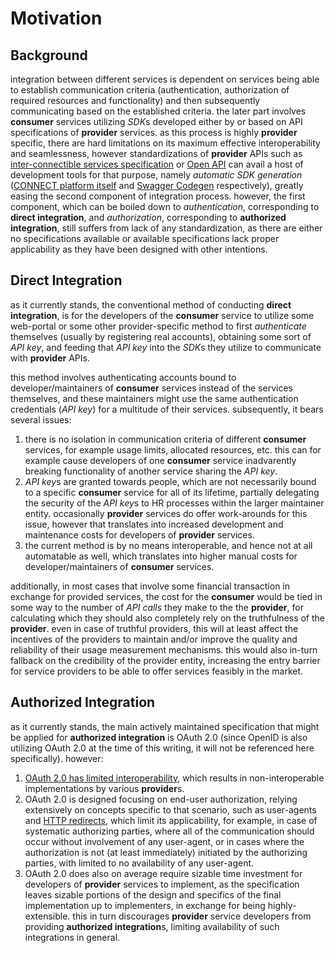 # Motivation

## Background

integration between different services is dependent on services being able to establish communication criteria 
(authentication, authorization of required resources and functionality)
and then subsequently communicating based on the established criteria. the later part involves **consumer** services
utilizing *SDK*s developed either by or based on API specifications of **provider** services. as this process is highly
**provider** specific, there are hard limitations on its maximum effective interoperability and seamlessness,
however standardizations of **provider** APIs such as 
[inter-connectible services specification](https://github.com/CONNECT-platform/connect-platform/blob/master/INTERCONNECTIBILITY.md) 
or [Open API](https://github.com/OAI/OpenAPI-Specification/blob/master/versions/3.0.0.md)
can avail a host of development tools for that purpose, namely _automatic SDK generation_ ([CONNECT platform itself](https://github.com/CONNECT-platform/connect-platform) and [Swagger Codegen](https://swagger.io/tools/swagger-codegen/) respectively), greatly easing the second component of integration process. however, the first component, which can be boiled down to _authentication_, corresponding to **direct integration**, and _authorization_, corresponding to **authorized integration**, still suffers from lack of any standardization, as there are either no specifications available or available specifications lack proper applicability as they have been designed with other intentions.

## Direct Integration

as it currently stands, the conventional method of conducting **direct integration**, is for the developers of the **consumer** service to utilize some web-portal or some other provider-specific method to first _authenticate_ themselves (usually by registering real accounts), obtaining some sort of _API key_, and feeding that _API key_ into the *SDK*s they utilize to communicate with **provider** APIs.

this method involves authenticating accounts bound to developer/maintainers of **consumer** services instead of the services themselves, and these maintainers might use the same authentication credentials (_API key_) for a multitude of their services. subsequently, it bears several issues:

1. there is no isolation in communication criteria of different **consumer** services, for example usage limits, allocated resources, etc. this can for example cause developers of one **consumer** service inadvarently breaking functionality of another service sharing the _API key_.
1. *API key*s are granted towards people, which are not necessarily bound to a specific **consumer** service for all of its lifetime, partially delegating the security of the *API key*s to HR processes within the larger maintainer entity. occasionally **provider** services do offer work-arounds for this issue, however that translates into increased development and maintenance costs for developers of **provider** services.
1. the current method is by no means interoperable, and hence not at all automatable as well, which translates into higher manual costs for developer/maintainers of **consumer** services.

additionally, in most cases that involve some financial transaction in exchange for provided services, the cost for the **consumer** would be tied in some way to the number of _API calls_ they make to the the **provider**, for calculating which they should also completely rely on the truthfulness of the **provider**. even in case of truthful providers, this will at least affect the incentives of the providers to maintain and/or improve the quality and reliability of their usage measurement mechanisms. this would also in-turn fallback on the credibility of the provider entity, increasing the entry barrier for service providers to be able to offer services feasibly in the market.

## Authorized Integration

as it currently stands, the main actively maintained specification that might be applied for **authorized integration** is OAuth 2.0 (since OpenID is also utilizing OAuth 2.0 at the time of this writing, it will not be referenced here specifically). however:

1. [OAuth 2.0 has limited interoperability](https://tools.ietf.org/html/rfc6749#section-1.8), which results in non-interoperable implementations by various **provider**s.
1. OAuth 2.0 is designed focusing on end-user authorization, relying extensively on concepts specific to that scenario, such as user-agents and [HTTP redirects](https://tools.ietf.org/html/rfc6749#section-1.7), which limit its applicability, for example, in case of systematic authorizing parties, where all of the communication should occur without involvement of any user-agent, or in cases where the authorization is not (at least immediately) initiated by the authorizing parties, with limited to no availability of any user-agent.
1. OAuth 2.0 does also on average require sizable time investment for developers of **provider** services to implement, as the specification leaves sizable portions of the design and specifics of the final implementation up to implementers, in exchange for being highly-extensible. this in turn discourages **provider** service developers from providing **authorized integration**s, limiting availability of such integrations in general.

